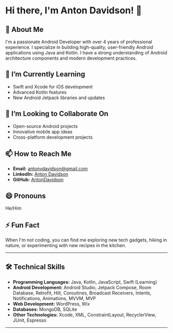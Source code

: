 # Hi there, I'm Anton Davidson! 👋

## 👀 About Me
I'm a passionate Android Developer with over 4 years of professional experience. I specialize in building high-quality, user-friendly Android applications using Java and Kotlin. I have a strong understanding of Android architecture components and modern development practices.

## 🌱 I’m Currently Learning
- Swift and Xcode for iOS development
- Advanced Kotlin features
- New Android Jetpack libraries and updates

## 💞️ I’m Looking to Collaborate On
- Open-source Android projects
- Innovative mobile app ideas
- Cross-platform development projects

## 📫 How to Reach Me
- **Email:** antonvdavidson@gmail.com
- **LinkedIn:** [Anton Davidson](https://www.linkedin.com/in/anton-davidson-345104177/)
- **GitHub:** [AntonDavidson](https://github.com/antondavidson)

## 😄 Pronouns
He/Him

## ⚡ Fun Fact
When I'm not coding, you can find me exploring new tech gadgets, hiking in nature, or experimenting with new recipes in the kitchen.

---

## 🛠️ Technical Skills
- **Programming Languages:** Java, Kotlin, JavaScript, Swift (Learning)
- **Android Development:** Android Studio, Jetpack Compose, Room Database, Retrofit, Hilt, Coroutines, Broadcast Receivers, Intents, Notifications, Animations, MVVM, MVP
- **Web Development:** WordPress, Wix
- **Databases:** MongoDB, SQLite
- **Other Technologies:** Xcode, XML, ConstraintLayout, RecyclerView, JUnit, Espresso

---
